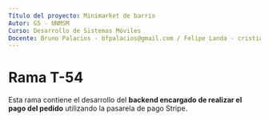```yaml
---
Título del proyecto: Minimarket de barrio
Autor: G5 - UNMSM
Curso: Desarrollo de Sistemas Móviles
Docente: Bruno Palacios - bfpalacios@gmail.com / Felipe Landa - cristianlanda@java.com.pe
---
```


Rama T-54
==
Esta rama contiene el desarrollo del **backend encargado de realizar el pago del pedido** utilizando la pasarela de pago Stripe.
